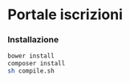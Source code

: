 Portale iscrizioni
================

### Installazione

```bash 
bower install
composer install
sh compile.sh
```

